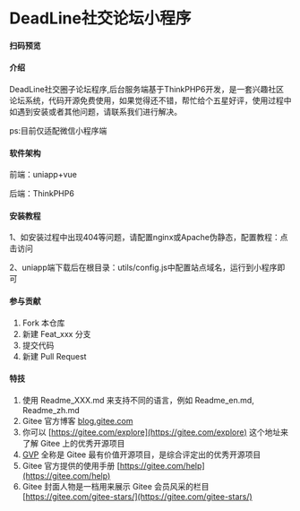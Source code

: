 # DeadLine社交论坛小程序

#### 扫码预览


#### 介绍
DeadLine社交圈子论坛程序,后台服务端基于ThinkPHP6开发，是一套兴趣社区论坛系统，代码开源免费使用，如果觉得还不错，帮忙给个五星好评，使用过程中如遇到安装或者其他问题，请联系我们进行解决。

ps:目前仅适配微信小程序端

#### 软件架构
前端：uniapp+vue

后端：ThinkPHP6

#### 安装教程

1、如安装过程中出现404等问题，请配置nginx或Apache伪静态，配置教程：点击访问

2、uniapp端下载后在根目录：utils/config.js中配置站点域名，运行到小程序即可


#### 参与贡献

1.  Fork 本仓库
2.  新建 Feat_xxx 分支
3.  提交代码
4.  新建 Pull Request


#### 特技

1.  使用 Readme\_XXX.md 来支持不同的语言，例如 Readme\_en.md, Readme\_zh.md
2.  Gitee 官方博客 [blog.gitee.com](https://blog.gitee.com)
3.  你可以 [https://gitee.com/explore](https://gitee.com/explore) 这个地址来了解 Gitee 上的优秀开源项目
4.  [GVP](https://gitee.com/gvp) 全称是 Gitee 最有价值开源项目，是综合评定出的优秀开源项目
5.  Gitee 官方提供的使用手册 [https://gitee.com/help](https://gitee.com/help)
6.  Gitee 封面人物是一档用来展示 Gitee 会员风采的栏目 [https://gitee.com/gitee-stars/](https://gitee.com/gitee-stars/)
